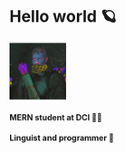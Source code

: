 # Hello world 🪐

<img src="./image/avatar.jpg" style="width:100px">

#### MERN student at DCI 👨‍🎓
#### Linguist and programmer 📖

